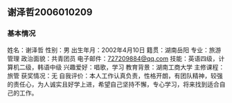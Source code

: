 ## 谢泽哲2006010209


### 基本情况

姓名：谢泽哲
性别：男
出生年月：2002年4月10日
籍贯：湖南岳阳
专业：旅游管理
政治面貌：共青团员
电子邮件：727209884@qq.com
技能：英语四级，计算机二级，韩语中级
兴趣爱好：唱歌，学习
教育背景：湖南工商大学
主修课程：旅管
获奖情况：无
自我评价：本人工作认真负责，性格开朗，有团队精神，较强的责任心，为人诚实且好学上进，希望自己坚持不懈，专心学习，将来找到适合自己的工作。


